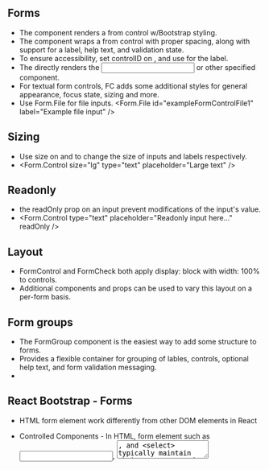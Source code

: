 ## Forms
- The <FormControl> component renders a from control w/Bootstrap styling.
- The <FormGroup> component wraps a from control with proper spacing, along with support for a label, help text, and validation state.
- To ensure accessibility, set controlID on <FormGroup>, and use <FormLabel> for the label.
- The <FormControl> directly renders the <input> or other specified component. 
- For textual form controls, FC adds some additional styles for general appearance, focus state, sizing and more.
- Use Form.File for file inputs. <Form.File id="exampleFormControlFile1" label="Example file input" />

## Sizing 
- Use size on <FormControl> and <FormLabel> to change the size of inputs and labels respectively.
- <Form.Control size="lg" type="text" placeholder="Large text" />

## Readonly
- the readOnly prop on an input prevent modifications of the input's value.
- <Form.Control type="text" placeholder="Readonly input here..." readOnly />

## Layout
- FormControl and FormCheck both apply display: block with width: 100% to controls.
- Additional components and props can be used to vary this layout on a per-form basis.

## Form groups
- The FormGroup component is the easiest way to add some structure to forms.
- Provides a flexible container for grouping of lables, controls, optional help text, and form validation messaging.
- 

## React Bootstrap - Forms
- HTML form element work differently from other DOM elements in React
- Controlled Components - In HTML, form element such as <input>, <textarea>, and <select> typically maintain their own state and update it based on user input. In React, mutable state is typically kept in the state property of components, an donly updated with setState().
- Combine the two making the React state be the "single source of truth"
- React component that renders a form also controls what happens in that form on subsequent user input.
- An input form element whose value is contorlled by React in this way is called a "controlled componenet"
-class NameForm extends React.Component {
  constructor(props) {
    super(props);
    this.state = {value: ''};

    this.handleChange = this.handleChange.bind(this);
    this.handleSubmit = this.handleSubmit.bind(this);
  }

  handleChange(event) {
    this.setState({value: event.target.value});
  }

  handleSubmit(event) {
    alert('A name was submitted: ' + this.state.value);
    event.preventDefault();
  }

  render() {
    return (
      <form onSubmit={this.handleSubmit}>
        <label>
          Name:
          <input type="text" value={this.state.value} onChange={this.handleChange} />
        </label>
        <input type="submit" value="Submit" />
      </form>
    );
  }
}
- Since the value attribute is set on our form element, the displayed value will always be this.state.value, making the React state the source of truth, and since handleChange runs on every keystroke to update the React state, the displayed value will update as the user types.
- With a controlled component, the input's value is always driven by the React state, thus you can now pass the value to other UI element too, or reset it from other event handlers.

## Ttextarea Tag
- In HTML, a <textarea> element defines its text by its children.
- In React, a <textarea> uses a value attribute instead. This way, a form using a <textarea> can be written very similarly to a form that uses a single-line input.
- class EssayForm extends React.Component {
  constructor(props) {
    super(props);
    this.state = {
      value: 'Please write an essay about your favorite DOM element.'
    };

    this.handleChange = this.handleChange.bind(this);
    this.handleSubmit = this.handleSubmit.bind(this);
  }

  handleChange(event) {
    this.setState({value: event.target.value});
  }

  handleSubmit(event) {
    alert('An essay was submitted: ' + this.state.value);
    event.preventDefault();
  }

  render() {
    return (
      <form onSubmit={this.handleSubmit}>
        <label>
          Essay:
          <textarea value={this.state.value} onChange={this.handleChange} />
        </label>
        <input type="submit" value="Submit" />
      </form>
    );
  }
}
## Select Tag
- In HTML, <select> creates a drop-down list.
- Instead of React using the selected attribute, uses a value attribute on the root select tag. This is more convenient in a controlled componenet because you only need ot update it in one place.
- class FlavorForm extends React.Component {
  constructor(props) {
    super(props);
    this.state = {value: 'coconut'};

    this.handleChange = this.handleChange.bind(this);
    this.handleSubmit = this.handleSubmit.bind(this);
  }

  handleChange(event) {
    this.setState({value: event.target.value});
  }

  handleSubmit(event) {
    alert('Your favorite flavor is: ' + this.state.value);
    event.preventDefault();
  }

  render() {
    return (
      <form onSubmit={this.handleSubmit}>
        <label>
          Pick your favorite flavor:
          <select value={this.state.value} onChange={this.handleChange}>
            <option value="grapefruit">Grapefruit</option>
            <option value="lime">Lime</option>
            <option value="coconut">Coconut</option>
            <option value="mango">Mango</option>
          </select>
        </label>
        <input type="submit" value="Submit" />
      </form>
    );
  }
}

## File input Tag
- In HTML, an <input type="file"> lets the user choose one or more files from their device storage to be uploaded ot a server or manipulated by JS via the File API.
- Because it's value is read-onluy, it is an uncontrolled component in React.
